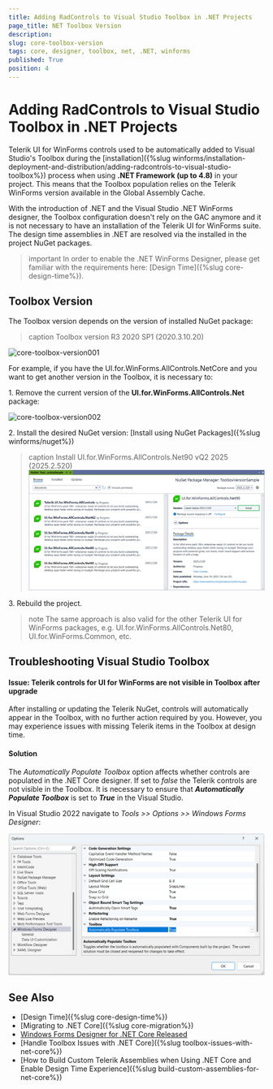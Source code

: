 ```yaml
---
title: Adding RadControls to Visual Studio Toolbox in .NET Projects
page_title: NET Toolbox Version
description:   
slug: core-toolbox-version
tags: core, designer, toolbox, net, .NET, winforms
published: True
position: 4
---
```


# Adding RadControls to Visual Studio Toolbox in .NET Projects

Telerik UI for WinForms controls used to be automatically added to Visual Studio's Toolbox during the [installation]({%slug winforms/installation-deployment-and-distribution/adding-radcontrols-to-visual-studio-toolbox%}) process when using **.NET Framework (up to 4.8)** in your project. This means that the Toolbox population relies on the Telerik WinForms version available in the Global Assembly Cache.

With the introduction of .NET and the Visual Studio .NET WinForms designer, the Toolbox configuration doesn't rely on the GAC anymore and it is not necessary to have an installation of the Telerik UI for WinForms suite. The design time assemblies in .NET are resolved via the installed in the project NuGet packages.

>important In order to enable the .NET WinForms Designer, please get familiar with the requirements here: [Design Time]({%slug core-design-time%}).

## Toolbox Version

The Toolbox version depends on the version of installed NuGet package:

>caption Toolbox version R3 2020 SP1 (2020.3.10.20)

![core-toolbox-version001](images/core-toolbox-version001.png)

For example, if you have the UI.for.WinForms.AllControls.NetCore and you want to get another version in the Toolbox, it is necessary to:

1\. Remove the current version of the **UI.for.WinForms.AllControls.Net** package:

![core-toolbox-version002](images/core-toolbox-version002.png)

2\. Install the desired NuGet version: [Install using NuGet Packages]({%slug winforms/nuget%})

>caption Install UI.for.WinForms.AllControls.Net90 vQ2 2025 (2025.2.520)
![core-toolbox-version003](images/core-toolbox-version003.png)

3\. Rebuild the project.

>note The same approach is also valid for the other Telerik UI for WinForms packages, e.g. UI.for.WinForms.AllControls.Net80, UI.for.WinForms.Common, etc.

## Troubleshooting Visual Studio Toolbox

#### Issue: Telerik controls for UI for WinForms are not visible in Toolbox after upgrade

After installing or updating the Telerik NuGet, controls will automatically appear in the Toolbox, with no further action required by you. However, you may experience issues with missing Telerik items in the Toolbox at design time. 

#### Solution

The *Automatically Populate Toolbox* option affects whether controls are populated in the .NET Core designer. If set to *false* the Telerik controls are not visible in the Toolbox. It is necessary to ensure that ***Automatically Populate Toolbox*** is set to ***True*** in the Visual Studio. 

In Visual Studio 2022 navigate to *Tools >> Options >> Windows Forms Designer*:

![core-toolbox-version004](images/core-toolbox-version004.png)

## See Also

* [Design Time]({%slug core-design-time%})
* [Migrating to .NET Core]({%slug core-migration%})
* [Windows Forms Designer for .NET Core Released](https://devblogs.microsoft.com/dotnet/windows-forms-designer-for-net-core-released/)
* [Handle Toolbox Issues with .NET Core]({%slug toolbox-issues-with-net-core%})
* [How to Build Custom Telerik Assemblies when Using .NET Core and Enable Design Time Experience]({%slug build-custom-assemblies-for-net-core%})
